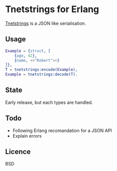 Tnetstrings for Erlang
======================

[Tnetstrings](http://tnetstrings.org/) is a JSON like serialisation.

Usage
-----

```erlang
Example = {struct, [
    {age, 42},
    {name, <<"Robert">>}
]},
T = tnetstrings:encode(Example),
Example = tnetstrings:decode(T).

```

State
-----

Early release, but each types are handled.

Todo
----

 * Following Erlang recomandation for a JSON API
 * Explain errors

Licence
-------

BSD
